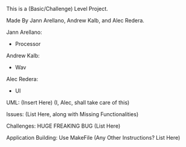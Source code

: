 This is a (Basic/Challenge) Level Project.

Made By Jann Arellano, Andrew Kalb, and Alec Redera.

Jann Arellano:
- Processor

Andrew Kalb:
- Wav

Alec Redera:
- UI

UML:
(Insert Here)
(I, Alec, shall take care of this)

Issues:
(List Here, along with Missing Functionalities)

Challenges:
HUGE FREAKING BUG
(List Here)

Application Building:
Use MakeFile
(Any Other Instructions? List Here)